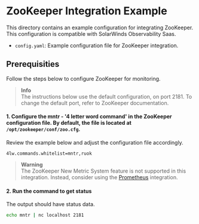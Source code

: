 # ZooKeeper Integration Example

This directory contains an example configuration for integrating ZooKeeper. This configuration is compatible with SolarWinds Observability Saas.

- `config.yaml`: Example configuration file for ZooKeeper integration.

## Prerequisities

Follow the steps below to configure ZooKeeper for monitoring.

> **Info**  
> The instructions below use the default configuration, on port 2181. To change the default port, refer to ZooKeeper documentation.

#### 1. Configure the mntr - '4 letter word command' in the ZooKeeper configuration file. By default, the file is located at `/opt/zookeeper/conf/zoo.cfg`.

Review the example below and adjust the configuration file accordingly.

```
4lw.commands.whitelist=mntr,ruok
```

> **Warning**  
> The ZooKeeper New Metric System feature is not supported in this integration. Instead, consider using the [Prometheus](../prometheus/README.md) integration.

#### 2. Run the command to get status

The output should have status data.

```sh
echo mntr | nc localhost 2181
```
